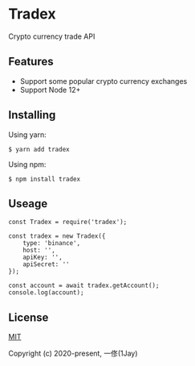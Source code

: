 # Tradex
Crypto currency trade API

## Features
* Support some popular crypto currency exchanges
* Support Node 12+

## Installing
Using yarn:

```
$ yarn add tradex
```

Using npm:

```
$ npm install tradex
```

## Useage

```
const Tradex = require('tradex');

const tradex = new Tradex({
    type: 'binance',
    host: '',
    apiKey: '',
    apiSecret: ''
});

const account = await tradex.getAccount();
console.log(account);
```

## License
[MIT](https://opensource.org/licenses/MIT)

Copyright (c) 2020-present, 一俢(1Jay)
